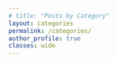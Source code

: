 ```yaml
---
# title: "Posts by Category"
layout: categories
permalink: /categories/
author_profile: true
classes: wide
---
```

